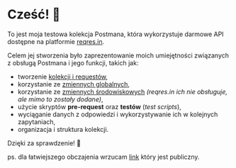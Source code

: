 # Cześć! 👋

To jest moja testowa kolekcja Postmana, która wykorzystuje darmowe API dostępne na platformie [reqres.in](https://reqres.in/).

Celem jej stworzenia było zaprezentowanie moich umiejętności związanych z obsługą Postmana i jego funkcji, takich jak:

- tworzenie [kolekcji i requestów](https://github.com/MKiedrzyn/postman-project/tree/main/Postman/collections),
- korzystanie ze [zmiennych globalnych](https://github.com/MKiedrzyn/postman-project/tree/main/Postman/globals),
- korzystanie ze [zmiennych środowiskowych](https://github.com/MKiedrzyn/postman-project/tree/main/Postman/environments) *(reqres.in ich nie obsługuje, ale mimo to zostały dodane)*,
- użycie skryptów **pre-request** oraz **testów** (*test scripts*),
- wyciąganie danych z odpowiedzi i wykorzystywanie ich w kolejnych zapytaniach,
- organizacja i struktura kolekcji.

Dzięki za sprawdzenie! 🙂

ps. dla łatwiejszego obczajenia wrzucam [link](https://www.postman.com/supply-engineer-6174792-2210625/workspace/micha-kiedrzyn-s-workspace/collection/47197026-210cb8d2-ccc4-4d92-851a-ab7851d5aa05?action=share&creator=47197026) który jest publiczny.
